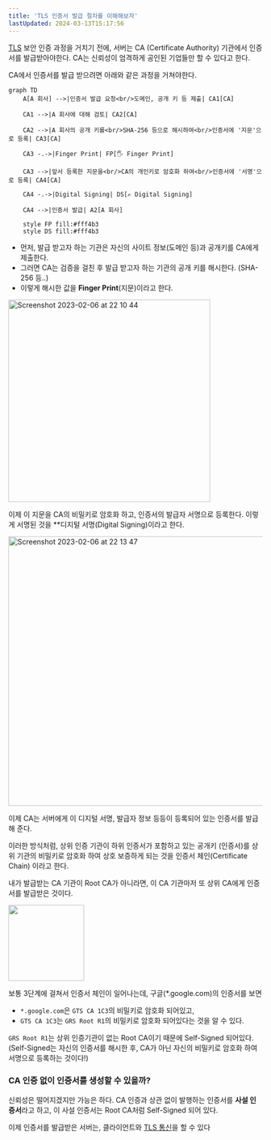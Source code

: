 ```yaml
---
title: 'TLS 인증서 발급 절차를 이해해보자'
lastUpdated: 2024-03-13T15:17:56
---
```


[TLS](TLS.md) 보안 인증 과정을 거치기 전에, 서버는 CA (Certificate Authority) 기관에서 인증서를 발급받아야한다. CA는 신뢰성이 엄격하게 공인된 기업들만 할 수 있다고 한다.

CA에서 인증서를 발급 받으려면 아래와 같은 과정을 거쳐야한다.

```mermaid
graph TD
    A[A 회사] -->|인증서 발급 요청<br/>도메인, 공개 키 등 제출| CA1[CA]
    
    CA1 -->|A 회사에 대해 검토| CA2[CA]
    
    CA2 -->|A 회사의 공개 키를<br/>SHA-256 등으로 해시하여<br/>인증서에 '지문'으로 등록| CA3[CA]
    
    CA3 -.->|Finger Print| FP[🖐️ Finger Print]
    
    CA3 -->|앞서 등록한 지문을<br/>CA의 개인키로 암호화 하여<br/>인증서에 '서명'으로 등록| CA4[CA]
    
    CA4 -.->|Digital Signing| DS[✍️ Digital Signing]
    
    CA4 -->|인증서 발급| A2[A 회사]
    
    style FP fill:#fff4b3
    style DS fill:#fff4b3
```

- 먼저, 발급 받고자 하는 기관은 자신의 사이트 정보(도메인 등)과 공개키를 CA에게 제출한다.
- 그러면 CA는 검증을 걸친 후 발급 받고자 하는 기관의 공개 키를 해시한다. (SHA-256 등..)
- 이렇게 해시한 값을  **Finger Print**(지문)이라고 한다.

<img width="400" alt="Screenshot 2023-02-06 at 22 10 44" src="https://user-images.githubusercontent.com/81006587/216980213-1a31424b-5d07-418e-86f6-a214435ae5ea.png">

이제 이 지문을 CA의 비밀키로 암호화 하고, 인증서의 발급자 서명으로 등록한다. 이렇게 서명된 것을 **디지털 서명(Digital Signing)이라고 한다.

<img width="533" alt="Screenshot 2023-02-06 at 22 13 47" src="https://user-images.githubusercontent.com/81006587/216980545-8091a9a6-554c-44d6-9ea6-4c47adc54c8a.png">

이제 CA는 서버에게 이 디지털 서명, 발급자 정보 등등이 등록되어 있는 인증서를 발급해 준다.

이러한 방식처럼, 상위 인증 기관이 하위 인증서가 포함하고 있는 공개키 (인증서)를 상위 기관의 비밀키로 암호화 하여 상호 보증하게 되는 것을 인증서 체인(Certificate Chain) 이라고 한다.

내가 발급받는 CA 기관이 Root CA가 아니라면, 이 CA 기관마저 또 상위 CA에게 인증서를 발급받은 것이다.

<img src="https://user-images.githubusercontent.com/81006587/216979411-8759d2d3-83f9-4206-861a-4449adb42dd1.png" height=150px>

보통 3단계에 걸쳐서 인증서 체인이 일어나는데, 구글(*.google.com)의 인증서를 보면

- `*.google.com`은 `GTS CA 1C3`의 비밀키로 암호화 되어있고,
- `GTS CA 1C3`는 `GRS Root R1`의 비밀키로 암호화 되어있다는 것을 알 수 있다.

`GRS Root R1`는 상위 인증기관이 없는 Root CA이기 때문에 Self-Signed 되어있다. (Self-Signed는 자신의 인증서를 해시한 후, CA가 아닌 자신의 비밀키로 암호화 하여 서명으로 등록하는 것이다!)

### CA 인증 없이 인증서를 생성할 수 있을까?

신뢰성은 떨어지겠지만 가능은 하다. CA 인증과 상관 없이 발행하는 인증서를 **사설 인증서**라고 하고, 이 사설 인증서는 Root CA처럼 Self-Signed 되어 있다.

이제 인증서를 발급받은 서버는, 클라이언트와 [TLS 통신](TLS.md)을 할 수 있다

